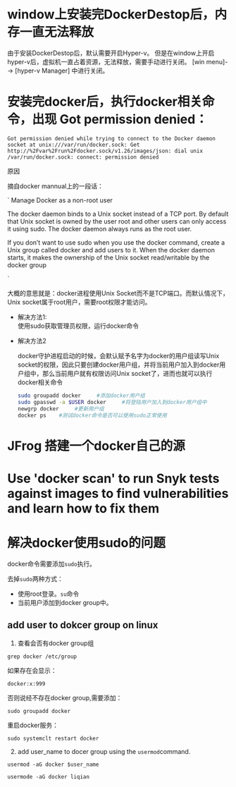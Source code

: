 # window上安装完DockerDestop后，内存一直无法释放
由于安装DockerDestop后，默认需要开启Hyper-v。
但是在window上开启hyper-v后，虚拟机一直占着资源，无法释放，需要手动进行关闭。
[win menu]--> [hyper-v Manager] 中进行关闭。

# 安装完docker后，执行docker相关命令，出现 Got permission denied：

`
Got permission denied while trying to connect to the Docker daemon socket at unix:///var/run/docker.sock: Get http://%2Fvar%2Frun%2Fdocker.sock/v1.26/images/json: dial unix /var/run/docker.sock: connect: permission denied
`

原因

摘自docker mannual上的一段话：

`
Manage Docker as a non-root user

The docker daemon binds to a Unix socket instead of a TCP port. By default that Unix socket is owned by the user root and other users can only access it using sudo. The docker daemon always runs as the root user.

If you don’t want to use sudo when you use the docker command, create a Unix group called docker and add users to it. When the docker daemon starts, it makes the ownership of the Unix socket read/writable by the docker group

`

大概的意思就是：docker进程使用Unix Socket而不是TCP端口。而默认情况下，Unix socket属于root用户，需要root权限才能访问。

* 解决方法1:  
    使用sudo获取管理员权限，运行docker命令

* 解决方法2

    docker守护进程启动的时候，会默认赋予名字为docker的用户组读写Unix socket的权限，因此只要创建docker用户组，并将当前用户加入到docker用户组中，那么当前用户就有权限访问Unix socket了，进而也就可以执行docker相关命令
    ```bash
    sudo groupadd docker     #添加docker用户组
    sudo gpasswd -a $USER docker     #将登陆用户加入到docker用户组中
    newgrp docker     #更新用户组
    docker ps    #测试docker命令是否可以使用sudo正常使用
    ```

# JFrog 搭建一个docker自己的源

# Use 'docker scan' to run Snyk tests against images to find vulnerabilities and learn how to fix them

# 解决docker使用sudo的问题
docker命令需要添加`sudo`执行。

去掉`sudo`两种方式：
- 使用root登录。`su`命令
- 当前用户添加到docker group中。

## add user to dokcer group on linux
1. 查看会否有docker group组
```
grep docker /etc/group
```

如果存在会显示：
```
docker:x:999
```

否则说经不存在docker group,需要添加：
```
sudo groupadd docker
```

重启docker服务：
```
sudo systemclt restart docker
```

2. add user_name to docer group using the `usermod`command.
```
usermod -aG docker $user_name

usermode -aG docker liqian
````



